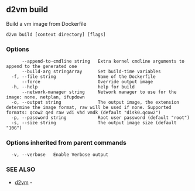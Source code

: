 ## d2vm build

Build a vm image from Dockerfile

```
d2vm build [context directory] [flags]
```

### Options

```
      --append-to-cmdline string   Extra kernel cmdline arguments to append to the generated one
      --build-arg stringArray      Set build-time variables
  -f, --file string                Name of the Dockerfile
      --force                      Override output image
  -h, --help                       help for build
      --network-manager string     Network manager to use for the image: none, netplan, ifupdown
  -o, --output string              The output image, the extension determine the image format, raw will be used if none. Supported formats: qcow2 qed raw vdi vhd vmdk (default "disk0.qcow2")
  -p, --password string            Root user password (default "root")
  -s, --size string                The output image size (default "10G")
```

### Options inherited from parent commands

```
  -v, --verbose   Enable Verbose output
```

### SEE ALSO

* [d2vm](d2vm.md)	 - 

